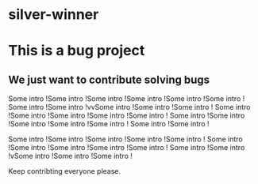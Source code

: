 # silver-winner

# This is a bug project

## We just want to contribute solving bugs


Some intro !Some intro !Some intro !Some intro !Some intro !Some intro !
Some intro !Some intro !vvSome intro !Some intro !Some intro !
Some intro !Some intro !Some intro !Some intro !Some intro !
Some intro !Some intro !Some intro !Some intro !Some intro !
Some intro !Some intro !


Some intro !Some intro !Some intro !Some intro !Some intro !
Some intro !Some intro !Some intro !Some intro !Some intro !
Some intro !Some intro !vSome intro !Some intro !Some intro !

Keep contribting everyone please.